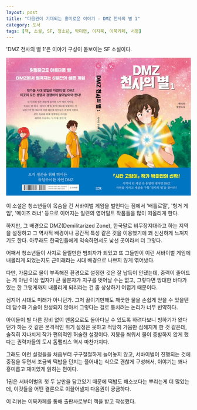 ```yaml
---
layout: post
title: "다음권이 기대되는 흥미로운 이야기 - DMZ 천사의 별 1"
category: 도서
tags: [책, 소설, SF, 청소년, 박미연, 이지북, 이북카페, 서평]
---
```


'DMZ 천사의 별 1'은
이야기 구성이 돋보이는 SF 소설이다.

![표지](/images/dmz-angel-star-1-book-h480.jpg)

이 소설은 청소년들이 목숨을 건 서바이벌 게임을 벌인다는 점에서
'배틀로얄', '헝거 게임', '메이즈 러너' 등으로 이어지는 일련의 영어덜트 작품들을 많이 떠올리게 한다.

하지만, 그 배경으로 DMZ(Demilitarized Zone), 한국말로 비무장지대라고 하는 지역을 설정하고
그 역사적 배경이나 공간적 특성 같은 것을 이용했기에
꽤 신선하게 느껴지기도 한다.
아무래도 한국인들에게 익숙하면서도 낯선 곳이라서 더 그렇다.

어째서 청소년들이 사지로 몰릴만한 범죄자가 되었고
또 그들만이 이런 서바이벌 게임에 내몰리게 되었는지도
근미래라는 시대 배경으로 나쁘지 않게 엮어냈다.

다만, 가뭄으로 물이 부족해진 환경으로 설정한 것은 잘 납득이 안됐는데,
중력이 줄어드는 게 아닌 이상 입자가 큰 물분자가 지구를 벗어날 수는 없고,
그렇다면 방대한 바다가 있는 한 그렇게까지 내몰리게 되리라는 건 좀 상상하기 어렵기 때문이다.

심지어 시대도 미래가 아니던가.
그저 끓이기만해도 깨끗한 물을 손쉽게 얻을 수 있을텐데
담수화 기술이 완성되지 않아서 그렇다는 걸로 퉁치려는 논리가 너무 빈약하다.

아이들이 별 다른 장비 없이 맨몸으로도 돌아다닐 수 있도록 하려다보니
빙하기가 왔다던가 하는 것 같은 본격적인 위기 설정은 못하고
적당히 가뭄만 심해지게 한 것 같은데,
솔직히 지나치게 작가 편의적인 허술한 설정이다.
지붕을 씌워서 물이 증발하지 않게 했다는 권력자들의 도시 돔팰리스 역시 마찬가지다.

그래도 이런 설정들을 처음부터 구구절절하게 늘어놓지 않고,
서바이벌이 진행되는 것에 중점을 두면서 조금씩 떡밥을 던지는 풀어내는 식으로 괜찮게 구성해서,
이야기는 꽤나 흥미롭고 재미있게 읽히는 편이다.

1권은 서바이벌의 첫 두 날만을 담고있기 때문에
떡밥도 해소보다는 뿌리는게 더 많았는데,
이것들을 어떤 결론으로 이끌어낼지 다음권이 궁금하다.



<div class="im im-info">
이 리뷰는 이북카페를 통해 출판사로부터 책을 받고 작성했다.
</div>
